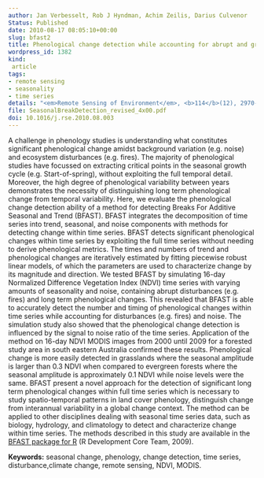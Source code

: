 ```yaml
---
author: Jan Verbesselt, Rob J Hyndman, Achim Zeilis, Darius Culvenor
Status: Published
date: 2010-08-17 08:05:10+00:00
slug: bfast2
title: Phenological change detection while accounting for abrupt and gradual trends in satellite image time series
wordpress_id: 1382
kind:
 article
tags:
- remote sensing
- seasonality
- time series
details: "<em>Remote Sensing of Environment</em>, <b>114</b>(12), 2970-2980"
file: SeasonalBreakDetection_revised_4x00.pdf
doi: 10.1016/j.rse.2010.08.003
---
```


A challenge in phenology studies is understanding what constitutes significant phenological change amidst background  variation (e.g. noise) and ecosystem disturbances (e.g. fires). The majority of phenological studies have focussed on extracting critical points in the seasonal growth cycle (e.g. Start-of-spring), without exploiting the full temporal detail. Moreover, the high degree of phenological variability between years demonstrates the necessity of distinguishing long term phenological change from temporal variability. Here, we evaluate the phenological change detection ability of a method for detecting Breaks For Additive Seasonal and Trend (BFAST). BFAST integrates the decomposition of time series into trend, seasonal, and noise components with methods for detecting change within time series. BFAST detects significant phenological changes within time series by exploiting the full time series without needing to derive phenological metrics. The times and numbers of trend and phenological changes are iteratively estimated by fitting piecewise robust linear models, of which the parameters are used to characterize change by its magnitude and direction. We tested BFAST by simulating 16-day Normalized Difference Vegetation Index (NDVI) time series with varying amounts of seasonality and noise, containing abrupt disturbances (e.g. fires) and long term phenological changes. This revealed that BFAST is able to accurately detect the number and timing of phenological changes within time series while accounting for disturbances (e.g. fires) and noise. The simulation study also showed that the phenological change detection is influenced by the signal to noise ratio of the time series. Application of the method on 16-day NDVI MODIS images from 2000 until 2009 for a forested study area in south eastern Australia confirmed these results. Phenological change is more easily detected in grasslands where the seasonal amplitude is larger than 0.3 NDVI when compared to evergreen forests where the seasonal amplitude is approximately 0.1 NDVI while noise levels were the same. BFAST present a novel approach for the detection of significant long term phenological changes within full time series which is necessary to study spatio-temporal patterns in land cover phenology, distinguish change from interannual variability in a global change context. The method can be applied to other disciplines dealing with seasonal time series data, such as biology, hydrology, and climatology to detect and characterize change within time series. The methods described in this study are available in the [BFAST package for R](http://cran.rstudio.com/package=bfast) (R Development Core Team, 2009).

**Keywords:** seasonal change, phenology, change detection, time series, disturbance,climate change, remote sensing, NDVI, MODIS.
